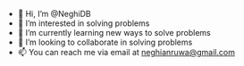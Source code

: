 - 👋 Hi, I’m @NeghiDB
- 👀 I’m interested in solving problems
- 🌱 I’m currently learning new ways to solve problems
- 💞️ I’m looking to collaborate in solving problems
- 📫 You can reach me via email at neghianruwa@gmail.com
